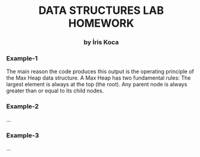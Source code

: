 <h1 style="text-align: center;">DATA STRUCTURES LAB HOMEWORK</h1>
<h3 style="text-align: center;">by İris Koca</h3>
<div>
  <h3>Example-1</h3>
  <p>The main reason the code produces this output is the operating principle of the Max Heap data structure.
  A Max Heap has two fundamental rules:
    The largest element is always at the top (the root).
    Any parent node is always greater than or equal to its child nodes.</p>
</div>
<div>
  <h3>Example-2</h3>
  <p>...</p>
</div>
<div>
  <h3>Example-3</h3>
  <p>...</p>
</div>
